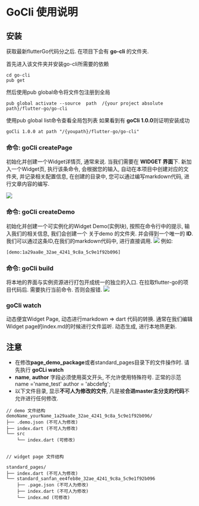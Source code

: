 # GoCli 使用说明

## 安装

获取最新flutterGo代码分之后. 在项目下会有 **go-cli** 的文件夹.

首先进入该文件夹并安装go-cli所需要的依赖

```
cd go-cli
pub get
```

然后使用pub global命令将文件包注册到全局

```
pub global activate --source  path  /{your project absolute path}/flutter-go/go-cli

```

使用pub global list命令查看全局包列表 如果看到有 **goCli 1.0.0**则证明安装成功

```
goCli 1.0.0 at path "/{youpath}/flutter-go/go-cli"

```



### 命令: goCli createPage

初始化并创建一个Widget详情页, 通常来说. 当我们需要在 **WIDGET 界面**下. 新加入一个Widget页, 执行该条命令, 会根据您的输入, 自动在本项目中创建对应的文件夹, 并记录相关配置信息, 在创建的目录中, 您可以通过编写markdown代码, 进行文章内容的编写.

![](https://img.alicdn.com/tfs/TB1ea5TdkL0gK0jSZFxXXXWHVXa-948-254.png)

### 命令: goCli createDemo

初始化并创建一个可实例化的Widget Demo(实例块), 按照在命令行中的提示, 输入我们的相关信息, 我们会创建一个 关于demo 的文件夹. 并会得到一个唯一的 **ID**. 我们可以通过这条ID,在我们的markdown代码中, 进行直接调用. 
![](https://img.alicdn.com/tfs/TB1lAqVdhD1gK0jSZFyXXciOVXa-1070-206.png)
例如:

```
[demo:1a29aa8e_32ae_4241_9c8a_5c9e1f92b096]
```

### 命令: goCli build

将本地的界面与实例资源进行打包开成统一的独立的入口. 在拉取flutter-go的项目代码后. 需要执行当前命令. 否则会报错.
![](https://img.alicdn.com/tfs/TB1gAWRdXP7gK0jSZFjXXc5aXXa-988-116.png)

### goCli watch

动态便宜Widget Page, 动态进行markdown => dart 代码的转换. 通常在我们编辑Widget page的index.md的时候进行文件监听. 动态生成, 进行本地热更新.



## 注意

- 在修改**page\_demo\_package**或者standard\_pages目录下的文件操作时. 请先执行 **goCLi watch**
- **name**, **author** 字段必须使用英文开头, 不允许使用特殊符号. 正常的示范 name ='name_test' author = 'abcdefg';
- 以下文件目录, 显示**不可人为修改的文件**, 凡是被**合进master主分支的代码**不允许进行任何修改.

```
// demo 文件结构
demoName_yourName_1a29aa8e_32ae_4241_9c8a_5c9e1f92b096/
├── .demo.json (不可人为修改)
├── index.dart (不可人为修改)
└── src
    └── index.dart (可修改)


// widget page 文件结构

standard_pages/
├── index.dart (不可人为修改)
└── standard_sanfan_ee4feb8e_32ae_4241_9c8a_5c9e1f92b096
    ├── .page.json (不可人为修改)
    ├── index.dart (不可人为修改)
    └── index.md (可修改)
```

